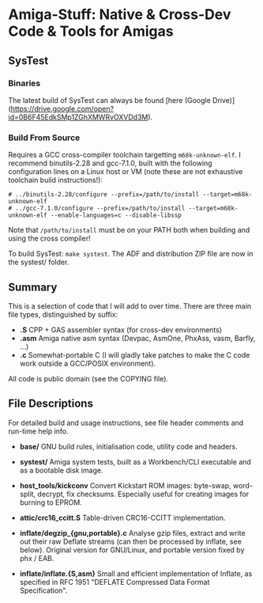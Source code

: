 # Amiga-Stuff: Native & Cross-Dev Code & Tools for Amigas


## SysTest

### Binaries

The latest build of SysTest can always be found [here (Google Drive)]
(https://drive.google.com/open?id=0B6F45EdkSMp1ZGhXMWRvOXVDd3M).

### Build From Source

Requires a GCC cross-compiler toolchain targetting
`m68k-unknown-elf`. I recommend binutils-2.28 and gcc-7.1.0, built
with the following configuration lines on a Linux host or VM (note these are
not exhaustive toolchain build instructions!):
```
# ../binutils-2.28/configure --prefix=/path/to/install --target=m68k-unknown-elf
# ../gcc-7.1.0/configure --prefix=/path/to/install --target=m68k-unknown-elf --enable-languages=c --disable-libssp
```

Note that `/path/to/install` must be on your PATH both when building
and using the cross compiler!

To build SysTest: `make systest`. The ADF and distribution ZIP file are now
in the systest/ folder.

## Summary

This is a selection of code that I will add to over time. There are
three main file types, distinguished by suffix:
- **.S**    CPP + GAS assembler syntax (for cross-dev environments)
- **.asm**  Amiga native asm syntax (Devpac, AsmOne, PhxAss, vasm, Barfly, ...)
- **.c**    Somewhat-portable C (I will gladly take patches to make the C code
            work outside a GCC/POSIX environment).

All code is public domain (see the COPYING file).


## File Descriptions

For detailed build and usage instructions, see
file header comments and run-time help info.

- **base/**
  GNU build rules, initialisation code, utility code and headers.

- **systest/**
  Amiga system tests, built as a Workbench/CLI executable and as a
  bootable disk image.

- **host_tools/kickconv**
  Convert Kickstart ROM images: byte-swap, word-split, decrypt, fix checksums.
  Especially useful for creating images for burning to EPROM.

- **attic/crc16_ccitt.S**
  Table-driven CRC16-CCITT implementation.

- **inflate/degzip_{gnu,portable}.c**
  Analyse gzip files, extract and write out their raw Deflate streams
  (can then be processed by inflate, see below).
  Original version for GNU/Linux, and portable version fixed by phx / EAB.

- **inflate/inflate.{S,asm}**
  Small and efficient implementation of Inflate, as specified
  in RFC 1951 "DEFLATE Compressed Data Format Specification".
